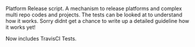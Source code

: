 Platform Release script.
A mechanism to release platforms and complex multi repo codes and projects. The tests can be looked at to understand how it works.
Sorry didnt get a chance to write up a detailed guideline how it works yet!


Now includes TravisCI Tests.
